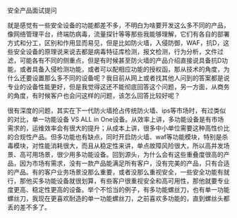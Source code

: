 安全产品面试提问

就是感觉有一些安全设备的功能都差不多，不明白为啥要开发这么多不同的产品，像网络管理平台，终端防病毒，流量探针等等那些我能够理解，它们有各自的部署方式和分工，区别和作用显而易见，但是比如防火墙，入侵防御，WAF，抗D，这些安全设备的原理说来说去都是病毒特征库检测，报文检测，行为分析，文件过滤，可能各有不同的侧重点，但是有时候甚至防火墙的产品介绍直接说具备抗D功能，或者具备入侵检测功能，或者可以配相应功能的授权函，那从技术的角度，为什么还要设置那么多不同的设备呢？我目前从网上或者找其他人问到的答案都是说专业的设备性能更好，但是我觉得这还不能彻底回答这个问题，另一方面，从商务的角度，有时候客户也会问这样的问题，该怎么回答比较好呢？

很有深度的问题，其实在下一代防火墙抢占传统防火墙、ips等市场时，有过类似的对比，单一功能设备 VS ALL in One设备。从效率上讲，多功能设备是有市场需求的，运维效率会有很大的提升；从成本上讲，很多中小单位需要这种高性价比的合规性产品。但多功能也有缺点，同时开启防火墙、waf等功能模块，特别是杀毒模块，对性能消耗很大，而且从稳定性来讲，单点故障风险很大，所以高并发场景、高可用场景，很少用多功能设备。回到源头，为什么会有这些重叠度很高的产品，因为市场有需求，没有一款产品能满足所有客户，没有完美的产品，只有合适的产品。有的客户业务场景没那么重要，或者没那么重视安全，一些安全功能有就行，那他买多功能设备就很划算，有些客户很重视安全和高可用性，那他就要专业度更高、稳定性更高的设备。举个不恰当的例子，有多功能螺丝刀，也有单一功能螺丝刀，我现在更喜欢耐造的单一功能螺丝刀，之前喜欢多功能的，直到螺丝头都丢的差不多了。